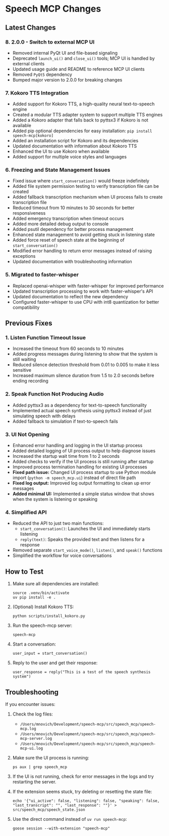 # Speech MCP Changes

## Latest Changes

### 8. 2.0.0 - Switch to external MCP UI
- Removed internal PyQt UI and file-based signaling
- Deprecated `launch_ui()` and `close_ui()` tools; MCP UI is handled by external clients
- Updated usage guide and README to reference MCP UI clients
- Removed `PyQt5` dependency
- Bumped major version to 2.0.0 for breaking changes

### 7. Kokoro TTS Integration
- Added support for Kokoro TTS, a high-quality neural text-to-speech engine
- Created a modular TTS adapter system to support multiple TTS engines
- Added a Kokoro adapter that falls back to pyttsx3 if Kokoro is not available
- Added pip optional dependencies for easy installation: `pip install speech-mcp[kokoro]`
- Added an installation script for Kokoro and its dependencies
- Updated documentation with information about Kokoro TTS
- Enhanced the UI to use Kokoro when available
- Added support for multiple voice styles and languages

### 6. Freezing and State Management Issues
- Fixed issue where `start_conversation()` would freeze indefinitely
- Added file system permission testing to verify transcription file can be created
- Added fallback transcription mechanism when UI process fails to create transcription file
- Reduced timeout from 10 minutes to 30 seconds for better responsiveness
- Added emergency transcription when timeout occurs
- Added more detailed debug output to console
- Added psutil dependency for better process management
- Enhanced state management to avoid getting stuck in listening state
- Added force reset of speech state at the beginning of `start_conversation()`
- Modified error handling to return error messages instead of raising exceptions
- Updated documentation with troubleshooting information

### 5. Migrated to faster-whisper
- Replaced openai-whisper with faster-whisper for improved performance
- Updated transcription processing to work with faster-whisper's API
- Updated documentation to reflect the new dependency
- Configured faster-whisper to use CPU with int8 quantization for better compatibility

## Previous Fixes

### 1. Listen Function Timeout Issue
- Increased the timeout from 60 seconds to 10 minutes
- Added progress messages during listening to show that the system is still waiting
- Reduced silence detection threshold from 0.01 to 0.005 to make it less sensitive
- Increased maximum silence duration from 1.5 to 2.0 seconds before ending recording

### 2. Speak Function Not Producing Audio
- Added pyttsx3 as a dependency for text-to-speech functionality
- Implemented actual speech synthesis using pyttsx3 instead of just simulating speech with delays
- Added fallback to simulation if text-to-speech fails

### 3. UI Not Opening
- Enhanced error handling and logging in the UI startup process
- Added detailed logging of UI process output to help diagnose issues
- Increased the startup wait time from 1 to 2 seconds
- Added checks to verify if the UI process is still running after startup
- Improved process termination handling for existing UI processes
- **Fixed path issue:** Changed UI process startup to use Python module import (`python -m speech_mcp.ui`) instead of direct file path
- **Fixed log output:** Improved log output formatting to clean up error messages
- **Added minimal UI:** Implemented a simple status window that shows when the system is listening or speaking

### 4. Simplified API
- Reduced the API to just two main functions:
  - `start_conversation()`: Launches the UI and immediately starts listening
  - `reply(text)`: Speaks the provided text and then listens for a response
- Removed separate `start_voice_mode()`, `listen()`, and `speak()` functions
- Simplified the workflow for voice conversations

## How to Test

1. Make sure all dependencies are installed:
   ```
   source .venv/bin/activate
   uv pip install -e .
   ```

2. (Optional) Install Kokoro TTS:
   ```
   python scripts/install_kokoro.py
   ```

3. Run the speech-mcp server:
   ```
   speech-mcp
   ```

4. Start a conversation:
   ```
   user_input = start_conversation()
   ```

5. Reply to the user and get their response:
   ```
   user_response = reply("This is a test of the speech synthesis system")
   ```

## Troubleshooting

If you encounter issues:

1. Check the log files:
   - `/Users/mnovich/Development/speech-mcp/src/speech_mcp/speech-mcp.log`
   - `/Users/mnovich/Development/speech-mcp/src/speech_mcp/speech-mcp-server.log`
   - `/Users/mnovich/Development/speech-mcp/src/speech_mcp/speech-mcp-ui.log`

2. Make sure the UI process is running:
   ```
   ps aux | grep speech_mcp
   ```

3. If the UI is not running, check for error messages in the logs and try restarting the server.

4. If the extension seems stuck, try deleting or resetting the state file:
   ```
   echo '{"ui_active": false, "listening": false, "speaking": false, "last_transcript": "", "last_response": ""}' > src/speech_mcp/speech_state.json
   ```

5. Use the direct command instead of `uv run speech-mcp`:
   ```
   goose session --with-extension "speech-mcp"
   ```
